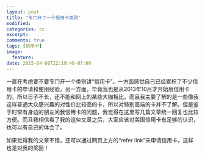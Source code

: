 ```yaml
---
layout: post
title: "专门开了一个信用卡类别"
modified:
categories: cc
excerpt:
comments: true
tags: [信用卡]
image:
  feature:
date: 2015-04-08T22:19:48-07:00
---
```

一直在考虑要不要专门开一个类别讲“信用卡”。一方面感觉自己已经累积了不少信用卡的申请和使用经验，另一方面，毕竟我也是从2013年10月才开始用信用卡的，所以日子不长，还不能和网上的某些大咖相比。而且我主要了解的是一些像我这样普通大众感兴趣的对性价比较高的卡，所以对特别高端的卡并不了解。但是鉴于时常有身边的朋友问我信用卡的问题，我觉得在这里写几篇文章统一回复也比较方便。而且我相信看了我的这些文章之后，大家应该对美国信用卡有足够的认识，也可以有自己的体会了。

如果觉得我的文章不错，还可以通过网页上方的“refer link”来申请信用卡，这样也是对我的奖励！